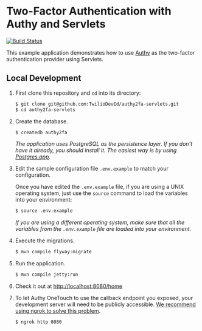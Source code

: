 # Two-Factor Authentication with Authy and Servlets

[![Build
Status](https://travis-ci.org/TwilioDevEd/authy2fa-servlets.svg?branch=master)](https://travis-ci.org/TwilioDevEd/authy2fa-servlets)

This example application demonstrates how to use [Authy](http://www.authy.com)
as the two-factor authentication provider using Servlets.

## Local Development

1. First clone this repository and `cd` into its directory:
   ```bash
   $ git clone git@github.com:TwilioDevEd/authy2fa-servlets.git
   $ cd authy2fa-servlets
   ```

2. Create the database.
   ```bash
   $ createdb authy2fa
   ```

   _The application uses PostgreSQL as the persistence layer. If you
   don't have it already, you should install it. The easiest way is by
   using [Postgres.app](http://postgresapp.com/)._

3. Edit the sample configuration file `.env.example` to match your configuration.

   Once you have edited the `.env.example` file, if you are using a UNIX operating system,
   just use the `source` command to load the variables into your environment:

   ```bash
   $ source .env.example
   ```

   _If you are using a different operating system, make sure that all the
   variables from the `.env.example` file are loaded into your environment._

4. Execute the migrations.
   ```bash
   $ mvn compile flyway:migrate
   ```

5. Run the application.
   ```bash
   $ mvn compile jetty:run
   ```

6. Check it out at [http://localhost:8080/home](http://localhost:8080/home)

7. To let Authy OneTouch to use the callback endpoint you exposed, your development server will need to be publicly accessible. [We recommend using ngrok to solve this problem](https://www.twilio.com/blog/2015/09/6-awesome-reasons-to-use-ngrok-when-testing-webhooks.html).
   ```bash
   $ ngrok http 8080
   ```
